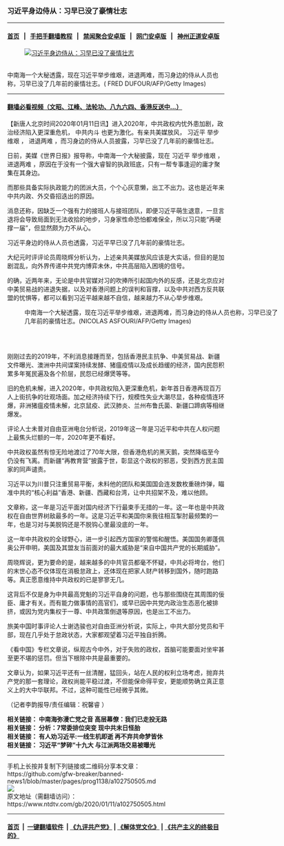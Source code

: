 ### 习近平身边侍从：习早已没了豪情壮志
------------------------

#### [首页](https://github.com/gfw-breaker/banned-news1/blob/master/README.md) &nbsp;&nbsp;|&nbsp;&nbsp; [手把手翻墙教程](https://github.com/gfw-breaker/guides/wiki) &nbsp;&nbsp;|&nbsp;&nbsp; [禁闻聚合安卓版](https://github.com/gfw-breaker/bn-android) &nbsp;&nbsp;|&nbsp;&nbsp; [网门安卓版](https://github.com/oGate2/oGate) &nbsp;&nbsp;|&nbsp;&nbsp; [神州正道安卓版](https://github.com/SzzdOgate/update) 



<div><div class="featured_image">
 <a href="https://i.ntdtv.com/assets/uploads/2020/01/p8948321a537625675.jpg" target="_blank">
  <figure>
   <img alt="习近平身边侍从：习早已没了豪情壮志" src="https://i.ntdtv.com/assets/uploads/2020/01/p8948321a537625675-800x450.jpg"/>
  </figure><br/>
 </a>
 <span class="caption">
  中南海一个大秘透露，现在习近平举步维艰，进退两难，而习身边的侍从人员也称，习早已没了几年前的豪情壮志。( FRED DUFOUR/AFP/Getty Images)
 </span>
</div>
</div><hr/>

#### [翻墙必看视频（文昭、江峰、法轮功、八九六四、香港反送中...）](http://167.172.214.107/home.html)

<div><div class="post_content" itemprop="articleBody">
 <p>
  【新唐人北京时间2020年01月11日讯】进入2020年，中共政权内忧外患加剧，政治经济陷入更深重危机，
  <ok href="https://www.ntdtv.com/gb/中共内斗.htm">
   中共内斗
  </ok>
  也更为激化。有亲共美媒放风，
  <ok href="https://www.ntdtv.com/gb/习近平.htm">
   习近平
  </ok>
  <ok href="https://www.ntdtv.com/gb/举步维艰.htm">
   举步维艰
  </ok>
  ，
  <ok href="https://www.ntdtv.com/gb/进退两难.htm">
   进退两难
  </ok>
  ，而习身边的侍从人员披露，习早已没了几年前的豪情壮志。
 </p>
 <p>
  日前，美媒《世界日报》报导称，中南海一个大秘披露，现在
  <ok href="https://www.ntdtv.com/gb/习近平.htm">
   习近平
  </ok>
  <ok href="https://www.ntdtv.com/gb/举步维艰.htm">
   举步维艰
  </ok>
  ，
  <ok href="https://www.ntdtv.com/gb/进退两难.htm">
   进退两难
  </ok>
  ，原因在于没有一个强大睿智的执政班底，只有一帮专事逢迎的庸才聚集在其身边。
 </p>
 <p>
  而那些具备实际执政能力的团派大员，个个心灰意懒，出工不出力。这也是近年来中共内政、外交昏招迭出的原因。
 </p>
 <p>
  消息还称，因缺乏一个强有力的接班人与接班团队，即便习近平萌生退意，一旦言退将会导致局面到无法收拾的地步，习身家性命恐怕都难保全，所以习只能“再硬撑一届”，但显然颇为力不从心。
 </p>
 <p>
  习近平身边的侍从人员也透露，习近平早已没了几年前的豪情壮志。
 </p>
 <p>
  大纪元时评评论员周晓辉分析认为，上述亲共美媒放风应该是大实话，但目的是加剧混乱，向外界传递中共党内博弈未休，中共高层陷入困境的信号。
 </p>
 <p>
  的确，近两年来，无论是中共官媒对习的吹捧所引起国内外的反感，还是北京应对中美贸易战的进退失据，以及对香港问题上的误判和盲撑，以及中共对西方反共联盟的忧惧等，都可以看到习近平越来越不自信，越来越力不从心举步维艰。
 </p>
 <figure class="wp-caption alignnone" id="attachment_102750527" style="width: 600px">
  <ok href="https://i.ntdtv.com/assets/uploads/2020/01/GettyImages-932965496.jpg">
   <img alt="" class="size-medium wp-image-102750527" src="https://i.ntdtv.com/assets/uploads/2020/01/GettyImages-932965496-600x338.jpg"/>
  </ok>
  <br/><figcaption class="wp-caption-text">
   中南海一个大秘透露，现在习近平举步维艰，进退两难，而习身边的侍从人员也称，习早已没了几年前的豪情壮志。(NICOLAS ASFOURI/AFP/Getty Images)
  </figcaption><br/>
 </figure><br/>
 <p>
  刚刚过去的2019年，不利消息接踵而至，包括香港民主抗争、中美贸易战、新疆文件曝光、澳洲中共间谍案持续发酵、猪瘟疫情以及成长趋缓的经济，国内民怨积累多年冤民遍及各个阶层，民怨已经爆煲等等。
 </p>
 <p>
  旧的危机未解，进入2020年，中共政权陷入更深重危机，新年首日香港再现百万人上街抗争的壮观场面。加之经济持续下行，规模性失业大潮尽显，各种疫情连环爆，非洲猪瘟疫情未解，北京鼠疫、武汉肺炎、兰州布鲁氏菌、新疆口蹄病等相继爆发。
 </p>
 <p>
  评论人士未普对自由亚洲电台分析说，2019年这一年是习近平和中共在人权问题上最焦头烂额的一年，2020年更不看好。
 </p>
 <p>
  中共政权虽然有惊无险地渡过了70年大限，但香港危机的黑天鹅，突然降临至今仍没有飞离。而新疆“再教育营”披露于世，彰显这个政权的邪恶，受到西方民主国家的同声谴责。
 </p>
 <p>
  习近平以为川普只注重贸易平衡，未料他的团队和美国国会连发数枚重磅炸弹，瞄准中共的“核心利益”香港、新疆、西藏和台湾，让中共招架不及，难以他顾。
 </p>
 <p>
  文章称，这一年是习近平面对国内经济下行最束手无措的一年。这一年也是中共政权在自由世界树敌最多的一年。这是习近平和美国你来我往相互掣肘最频繁的一年，也是习对与美脱钩还是不脱钩心里最没底的一年。
 </p>
 <p>
  这一年中共政权的全球野心，进一步引起西方国家的警惕和醒悟。美国国务卿蓬佩奥公开申明，美国及其盟友当前面对的最大威胁是“来自中国共产党的长期威胁”。
 </p>
 <p>
  周晓辉说，更为要命的是，越来越多的中共官员都毫不怀疑，中共必将垮台，他们的末世心态不仅体现在消极怠政上，还体现在把家人财产转移到国外，随时跑路等。真正愿意维持中共政权的已是寥寥无几。
 </p>
 <p>
  这背后不仅是身为中共最高党魁的习近平自身的问题，也与那些围绕在其周围的佞臣、庸才有关。而有能力做事情的高官们，或早已因中共党内政治生态恶化被排挤，或因为党内集权于一尊、中共政策倒退等原因，也是出工不出力。
 </p>
 <p>
  旅美中国时事评论人士谢选骏也对自由亚洲分析说，实际上，中共大部分党员和干部，现在几乎处于怠政状态，大家都观望着习近平独自折腾。
 </p>
 <p>
  《看中国》专栏文章说，纵观古今中外，对于失败的政权，首脑可能要面对坐牢甚至更不堪的惩罚。但当下根除中共是最重要的。
 </p>
 <p>
  文章认为，如果习近平还有一丝清醒，猛回头，站在人民的权利立场考虑，抛弃共产党的那一套理论，政权尚能平稳过渡，不但能保命得平安，更能顺势确立真正意义上的大中华联邦。不过，这种可能性已经微乎其微。
 </p>
 <p>
  （记者李韵报导/责任编辑：祝馨睿 ）
 </p>
 <p>
  <strong>
   相关链接：
   <ok href="https://www.ntdtv.com/gb/2020/01/08/a102747692.html" rel="noopener" target="_blank">
    中南海弥漫亡党之音 高层幕僚：我们已走投无路
   </ok>
   <br/>
   相关链接：
   <ok href="https://www.ntdtv.com/gb/2019/07/27/a102631753.html" rel="noopener" target="_blank">
    分析：7常委排位突变 现中共末日怪胎
   </ok>
   <br/>
   相关链接：
   <ok href="https://www.ntdtv.com/gb/2019/11/17/a102708947.html" rel="noopener" target="_blank">
    有人劝习近平:一线生机即逝 再不弃共命梦皆休
   </ok>
   <br/>
   相关链接：
   <ok href="https://cn.ntdtv.com/gb/2019/07/19/a102625678.html" rel="noopener" target="_blank">
    习近平“梦碎”十九大 与江派两场交易被曝光
   </ok>
  </strong>
 </p>
 <div class="single_ad">
 </div>
</div>
</div>
<hr/>
手机上长按并复制下列链接或二维码分享本文章：<br/>
https://github.com/gfw-breaker/banned-news1/blob/master/pages/prog1138/a102750505.md <br/>
<a href='https://github.com/gfw-breaker/banned-news1/blob/master/pages/prog1138/a102750505.md'><img src='https://github.com/gfw-breaker/banned-news1/blob/master/pages/prog1138/a102750505.md.png'/></a> <br/>
原文地址（需翻墙访问）：https://www.ntdtv.com/gb/2020/01/11/a102750505.html


------------------------
#### [首页](https://github.com/gfw-breaker/banned-news1/blob/master/README.md) &nbsp;|&nbsp; [一键翻墙软件](https://github.com/gfw-breaker/nogfw/blob/master/README.md) &nbsp;| [《九评共产党》](https://github.com/gfw-breaker/9ping.md/blob/master/README.md#九评之一评共产党是什么) | [《解体党文化》](https://github.com/gfw-breaker/jtdwh.md/blob/master/README.md) | [《共产主义的终极目的》](https://github.com/gfw-breaker/gczydzjmd.md/blob/master/README.md)


<img src='http://gfw-breaker.win/banned-news/pages/prog1138/a102750505.md' width='0px' height='0px'/>